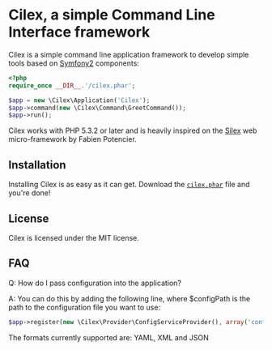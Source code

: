 Cilex, a simple Command Line Interface framework
================================================

Cilex is a simple command line application framework to develop simple tools
based on [Symfony2][1] components:

```php
<?php
require_once __DIR__.'/cilex.phar';

$app = new \Cilex\Application('Cilex');
$app->command(new \Cilex\Command\GreetCommand());
$app->run();
```

Cilex works with PHP 5.3.2 or later and is heavily inspired on the [Silex][2]
web micro-framework by Fabien Potencier.

## Installation

Installing Cilex is as easy as it can get. Download the [`cilex.phar`][3] file
and you're done!

<!--
## More Information

Read the [documentation][4] for more information.
-->

## License

Cilex is licensed under the MIT license.

[1]: http://symfony.com
[2]: http://silex.sensiolabs.org
[3]: http://cilex.github.com/get/cilex.phar
[4]: http://cilex.github.com/documentation

## FAQ

Q: How do I pass configuration into the application?

A: You can do this by adding the following line, where $configPath is the path to the configuration file you want to use:

```php
$app->register(new \Cilex\Provider\ConfigServiceProvider(), array('config.path' => $configPath));
```

The formats currently supported are: YAML, XML and JSON
